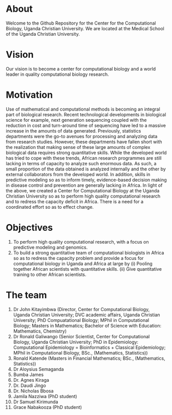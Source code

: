 # About
Welcome to the Github Repository for the Center for the Computational Biology, Uganda Christian University. We are located at the Medical School of the Uganda Christian University.

# Vision
Our vision is to become a center for computational biology and a world leader in quality computational biology research.

# Motivation
Use of mathematical and computational methods is becoming an integral part of biological research. Recent technological developments in biological science for example, next generation sequencing coupled with the reduction in cost and turn-around time of sequencing have led to a massive increase in the amounts of data generated. Previously, statistics departments were the go-to avenues for processing and analyzing data from research studies. However, these departments have fallen short with the realization that making sense of these large amounts of complex biological data requires strong quantitative skills. While the developed world has tried to cope with these trends, African research programmes are still lacking in terms of capacity to analyze such enormous data. As such, a small proportion of the data obtained is analyzed internally and the other by external collaborators from the developed world. In addition, skills in predictive modeling so as to inform timely, evidence-based decision making in disease control and prevention are generally lacking in Africa. In light of the above, we created a Center for Computational Biology at the Uganda Christian University so as to perform high quality computational research and to redress the capacity deficit in Africa. There is a need for a coordinated effort so as to effect change.

# Objectives
1.	To perform high quality computational research, with a focus on predictive modeling and genomics. 
2.	To build a strong quantitative team of computational biologists in Africa so as to redress the capacity problem and provide a focus for computational biology in Uganda and Africa at large by
(i)	Pooling together African scientists with quantitative skills.
(ii) Give quantitative training to other African scientists.

# The team
1. Dr John Kitayimbwa (Director, Center for Computational Biology, Uganda Christian University; DVC academic affairs, Uganda Christian University; PhD Compuatational Biology; MPhil in Computational Biology; Masters in Mathematics; Bachelor of Science with Education: Mathematics, Chemistry)
2. Dr Ronald Galiwango (Senior Scientist, Center for Computational Biology, Uganda Christian University; PhD in Epidemiology: Computational Epidemiology = Bioinformatics + Classical Epidemiology; MPhil in Computational Biology, BSc., (Mathematics, Statistics))
3. Ronald Katende (Masters in Financial Mathematics; BSc., (Mathematics, Statistics))
4. Dr Aloysius Semaganda
5. Bumba James
6. Dr. Agnes Kiraga
7. Dr. Daudi Jingo
8. Dr. Nicholas Bbosa
9. Jamila Nazziwa (PhD student)
10. Dr Samuel Kirimunda
11. Grace Nabakooza (PhD student)


